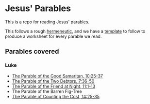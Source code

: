 # Jesus' Parables

This is a repo for reading Jesus' parables.

This follows a rough [hermeneutic](./HERMENEUTIC.md), and we have a
[template](./worksheet_template.md) to follow to produce a worksheet for every parable we
read.

## Parables covered

### Luke

* [The Parable of the Good Samaritan, 10:25-37](./worksheets/luke_10_25-37.md)
* [The Parable of the Two Debtors, 7:36-50](./worksheets/luke_7_36-50.md)
* [The Parable of the Friend at Night, 11:1-13](./worksheets/luke_11_1-13.md)
* The Parable of the Barren Fig-Tree
* [The Parable of Counting the Cost, 14:25-35](./worksheets/luke_14_25-35)

